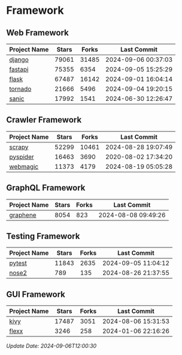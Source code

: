 # Framework

## Web Framework
| Project Name | Stars | Forks | Last Commit |
| ------------ | ----- | ----- | ----------- |
| [django](https://github.com/django/django) | 79061 | 31485 | 2024-09-06 00:37:03 |
| [fastapi](https://github.com/fastapi/fastapi) | 75355 | 6354 | 2024-09-05 15:25:29 |
| [flask](https://github.com/pallets/flask) | 67487 | 16142 | 2024-09-01 16:04:14 |
| [tornado](https://github.com/tornadoweb/tornado) | 21666 | 5496 | 2024-09-04 19:20:15 |
| [sanic](https://github.com/sanic-org/sanic) | 17992 | 1541 | 2024-06-30 12:26:47 |

## Crawler Framework
| Project Name | Stars | Forks | Last Commit |
| ------------ | ----- | ----- | ----------- |
| [scrapy](https://github.com/scrapy/scrapy) | 52299 | 10461 | 2024-08-28 19:07:49 |
| [pyspider](https://github.com/binux/pyspider) | 16463 | 3690 | 2020-08-02 17:34:20 |
| [webmagic](https://github.com/code4craft/webmagic) | 11373 | 4179 | 2024-08-19 05:05:28 |

## GraphQL Framework
| Project Name | Stars | Forks | Last Commit |
| ------------ | ----- | ----- | ----------- |
| [graphene](https://github.com/graphql-python/graphene) | 8054 | 823 | 2024-08-08 09:49:26 |

## Testing Framework
| Project Name | Stars | Forks | Last Commit |
| ------------ | ----- | ----- | ----------- |
| [pytest](https://github.com/pytest-dev/pytest) | 11843 | 2635 | 2024-09-05 11:04:12 |
| [nose2](https://github.com/nose-devs/nose2) | 789 | 135 | 2024-08-26 21:37:55 |

## GUI Framework
| Project Name | Stars | Forks | Last Commit |
| ------------ | ----- | ----- | ----------- |
| [kivy](https://github.com/kivy/kivy) | 17487 | 3051 | 2024-08-06 15:31:53 |
| [flexx](https://github.com/flexxui/flexx) | 3246 | 258 | 2024-01-06 22:16:26 |

*Update Date: 2024-09-06T12:00:30*